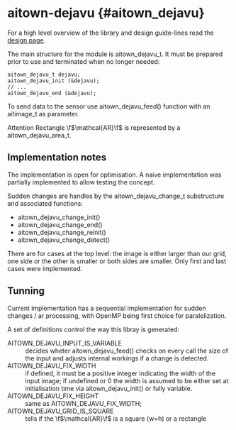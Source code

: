 aitown-dejavu                         {#aitown_dejavu}
=============

For a high level overview of the library and design guide-lines read the
[design page](http://tnick.github.io/aitown/reference/aitown-dejavu.html).

The main structure for the module is aitown_dejavu_t. It must be prepared prior
to use and terminated when no longer needed:

~~~~~~~~~~~~~~~~~~~~~~~~~~~~~~~~~{.c}
aitown_dejavu_t dejavu;
aitown_dejavu_init (&dejavu);
// ...
aitown_dejavu_end (&dejavu);
~~~~~~~~~~~~~~~~~~~~~~~~~~~~~~~~~

To send data to the sensor use aitown_dejavu_feed() function with an
aitimage_t as parameter.

Attention Rectangle \f$\mathcal{AR}\f$ is represented by a aitown_dejavu_area_t.


Implementation notes
--------------------

The implementation is open for optimisation. A naive implementation was
partially implemented to allow testing the concept.

Sudden changes are handles by the aitown_dejavu_change_t substructure
and associated functions:

- aitown_dejavu_change_init()
- aitown_dejavu_change_end()
- aitown_dejavu_change_reinit()
- aitown_dejavu_change_detect()

There are for cases at the top level: the image is either larger
than our grid, one side or the other is smaller or both sides are smaller.
Only first and last cases were implemented.


Tunning
-------

Current implementation has a sequential
implementation for sudden changes / ar processing,
with OpenMP being first choice for paralelization.


A set of definitions control the way this libray is generated:

<dl>
    <dt>AITOWN_DEJAVU_INPUT_IS_VARIABLE</dt>
    <dd>
        decides wheter aitown_dejavu_feed() checks on every call the
        size of the input and adjusts internal workings if a change is
        detected.
    </dd>
    <dt>AITOWN_DEJAVU_FIX_WIDTH</dt>
    <dd>
        if defined, it must be a positive integer indicating the width of the
        input image; if undefined or 0 the width is assumed to be either
        set at initialisation time via aitown_dejavu_init() or fully variable.
    </dd>
    <dt>AITOWN_DEJAVU_FIX_HEIGHT </dt>
    <dd>
        same as AITOWN_DEJAVU_FIX_WIDTH;
    </dd>
    <dt>AITOWN_DEJAVU_GRID_IS_SQUARE</dt>
    <dd>
        tells if the \f$\mathcal{AR}\f$ is a square (w=h) or a rectangle
    </dd>
</dl>

